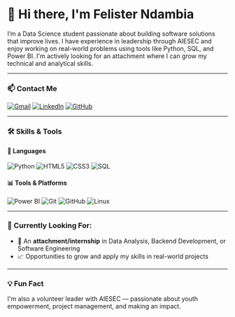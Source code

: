 # 👋 Hi there, I'm Felister Ndambia

I’m a Data Science student passionate about building software solutions that improve lives. I have experience in leadership through AIESEC and enjoy working on real-world problems using tools like Python, SQL, and Power BI. I'm actively looking for an attachment where I can grow my technical and analytical skills.

---

### 📫 Contact Me

[![Gmail](https://img.shields.io/badge/Email-ndambiafelister@gmail.com-red?style=for-the-badge&logo=gmail&logoColor=white)](mailto:ndambiafelister@gmail.com)
[![LinkedIn](https://img.shields.io/badge/LinkedIn-FelisterNdambia-blue?style=for-the-badge&logo=linkedin)](https://www.linkedin.com/in/felister-ndambia-015732321/)
[![GitHub](https://img.shields.io/badge/GitHub-FelisterNdambia-black?style=for-the-badge&logo=github)](https://github.com/felisterndambia)

---

### 🛠️ Skills & Tools

#### 🧠 Languages
![Python](https://img.shields.io/badge/Python-3776AB?style=for-the-badge&logo=python&logoColor=white)
![HTML5](https://img.shields.io/badge/HTML5-E34F26?style=for-the-badge&logo=html5&logoColor=white)
![CSS3](https://img.shields.io/badge/CSS3-1572B6?style=for-the-badge&logo=css3&logoColor=white)
![SQL](https://img.shields.io/badge/SQL-4479A1?style=for-the-badge&logo=postgresql&logoColor=white)

#### 📊 Tools & Platforms
![Power BI](https://img.shields.io/badge/PowerBI-F2C811?style=for-the-badge&logo=powerbi&logoColor=black)
![Git](https://img.shields.io/badge/Git-F05032?style=for-the-badge&logo=git&logoColor=white)
![GitHub](https://img.shields.io/badge/GitHub-181717?style=for-the-badge&logo=github&logoColor=white)
![Linux](https://img.shields.io/badge/Linux-FCC624?style=for-the-badge&logo=linux&logoColor=black)

---

### 🚀 Currently Looking For:
- 📌 An **attachment/internship** in Data Analysis, Backend Development, or Software Engineering
- 📈 Opportunities to grow and apply my skills in real-world projects

---

### 💡 Fun Fact
I'm also a volunteer leader with AIESEC — passionate about youth empowerment, project management, and making an impact.


